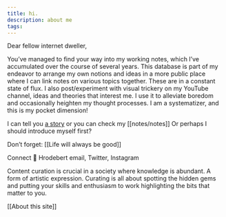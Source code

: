 ```yaml
---
title: hi.
description: about me
tags:
---
```

Dear fellow internet dweller,

You’ve managed to find your way into my working notes, which I’ve accumulated over the course of several years. This database is part of my endeavor to arrange my own notions and ideas in a more public place where I can link notes on various topics together. These are in a constant state of flux. I also post/experiment with visual trickery on my YouTube channel, ideas and theories that interest me. I use it to alleviate boredom and occasionally heighten my thought processes. I am a systematizer, and this is my pocket dimension!

I can tell you [a story](obsidian://open?vault=content&file=notes%2FThe%20yellow%20room)
or you can check my [[notes/notes]]
Or perhaps I should introduce myself first?

Don’t forget: [[Life will always be good]]

Connect
👋 Hrodebert email, Twitter, Instagram

Content curation is crucial in a society where knowledge is abundant. A form of artistic expression. Curating is all about spotting the hidden gems and putting your skills and enthusiasm to work highlighting the bits that matter to you.

[[About this site]]